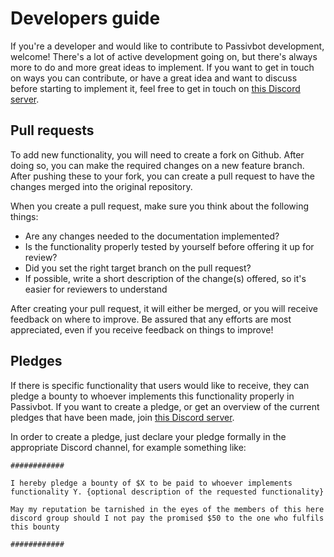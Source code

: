 # Developers guide

If you're a developer and would like to contribute to Passivbot development, welcome!
There's a lot of active development going on, but there's always more to do and more great ideas to
implement. If you want to get in touch on ways you can contribute, or have a great idea and want to discuss
before starting to implement it, feel free to get in touch on [this Discord server](https://discord.gg/QAF2H2UmzZ).

## Pull requests

To add new functionality, you will need to create a fork on Github. After doing so, you can make the required changes
on a new feature branch. After pushing these to your fork, you can create a pull request to have the changes merged
into the original repository.

When you create a pull request, make sure you think about the following things:

* Are any changes needed to the documentation implemented?
* Is the functionality properly tested by yourself before offering it up for review?
* Did you set the right target branch on the pull request?
* If possible, write a short description of the change(s) offered, so it's easier for reviewers to understand

After creating your pull request, it will either be merged, or you will receive feedback on where to improve. Be
assured that any efforts are most appreciated, even if you receive feedback on things to improve!

## Pledges

If there is specific functionality that users would like to receive, they can pledge a bounty to whoever implements
this functionality properly in Passivbot. If you want to create a pledge, or get an overview of the current pledges
that have been made, join [this Discord server](https://discord.gg/QAF2H2UmzZ).

In order to create a pledge, just declare your pledge formally in the appropriate Discord channel, for example something like:

```
############

I hereby pledge a bounty of $X to be paid to whoever implements functionality Y. {optional description of the requested functionality}

May my reputation be tarnished in the eyes of the members of this here discord group should I not pay the promised $50 to the one who fulfils this bounty

############
```
